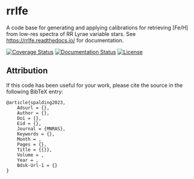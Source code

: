 # rrlfe

A code base for generating and applying calibrations for retrieving [Fe/H] from low-res spectra of RR Lyrae variable stars. See https://rrlfe.readthedocs.io/ for documentation.

[![Coverage Status](https://coveralls.io/repos/github/mwanakijiji/rrlfe/badge.svg?branch=main)](https://coveralls.io/github/mwanakijiji/rrlfe?branch=main)
[![Documentation Status](https://readthedocs.org/projects/rrlfe/badge/?version=latest)](https://rrlfe.readthedocs.io/en/latest/?badge=latest)
[![License](https://img.shields.io/github/license/mwanakijiji/rrlfe?color=yellow)](LICENSE)

## Attribution ##

If this code has been useful for your work, please cite the source in the following BibTeX entry:

    @article{spalding2023,
        Adsurl = {},
        Author = {},
        Doi = {},
        Eid = {},
        Journal = {MNRAS},
        Keywords = {},
        Month = ,
        Pages = {},
        Title = {{}},
        Volume = ,
        Year = ,
        Bdsk-Url-1 = {}
	}
